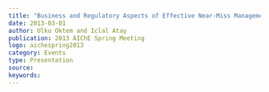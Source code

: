 ```yaml
---
title: "Business and Regulatory Aspects of Effective Near-Miss Management Implementation"
date: 2013-03-01
author: Ulku Oktem and Iclal Atay 
publication: 2013 AIChE Spring Meeting
logo: aichespring2013
category: Events
type: Presentation
source:
keywords: 
---
```



